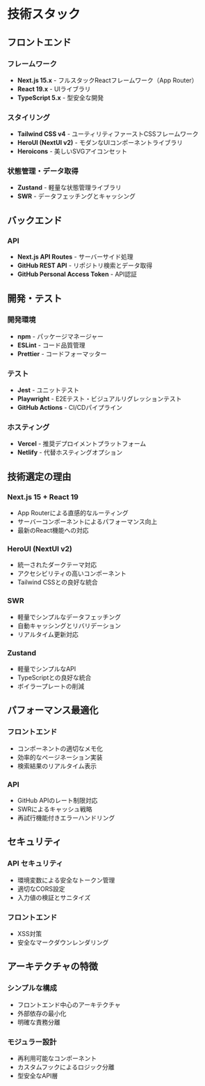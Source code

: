 # 技術スタック

## フロントエンド

### フレームワーク
- **Next.js 15.x** - フルスタックReactフレームワーク（App Router）
- **React 19.x** - UIライブラリ
- **TypeScript 5.x** - 型安全な開発

### スタイリング
- **Tailwind CSS v4** - ユーティリティファーストCSSフレームワーク
- **HeroUI (NextUI v2)** - モダンなUIコンポーネントライブラリ
- **Heroicons** - 美しいSVGアイコンセット

### 状態管理・データ取得
- **Zustand** - 軽量な状態管理ライブラリ
- **SWR** - データフェッチングとキャッシング

## バックエンド

### API
- **Next.js API Routes** - サーバーサイド処理
- **GitHub REST API** - リポジトリ検索とデータ取得
- **GitHub Personal Access Token** - API認証

## 開発・テスト

### 開発環境
- **npm** - パッケージマネージャー
- **ESLint** - コード品質管理
- **Prettier** - コードフォーマッター

### テスト
- **Jest** - ユニットテスト
- **Playwright** - E2Eテスト・ビジュアルリグレッションテスト
- **GitHub Actions** - CI/CDパイプライン

### ホスティング
- **Vercel** - 推奨デプロイメントプラットフォーム
- **Netlify** - 代替ホスティングオプション

## 技術選定の理由

### Next.js 15 + React 19
- App Routerによる直感的なルーティング
- サーバーコンポーネントによるパフォーマンス向上
- 最新のReact機能への対応

### HeroUI (NextUI v2)
- 統一されたダークテーマ対応
- アクセシビリティの高いコンポーネント
- Tailwind CSSとの良好な統合

### SWR
- 軽量でシンプルなデータフェッチング
- 自動キャッシングとリバリデーション
- リアルタイム更新対応

### Zustand
- 軽量でシンプルなAPI
- TypeScriptとの良好な統合
- ボイラープレートの削減

## パフォーマンス最適化

### フロントエンド
- コンポーネントの適切なメモ化
- 効率的なページネーション実装
- 検索結果のリアルタイム表示

### API
- GitHub APIのレート制限対応
- SWRによるキャッシュ戦略
- 再試行機能付きエラーハンドリング

## セキュリティ

### API セキュリティ
- 環境変数による安全なトークン管理
- 適切なCORS設定
- 入力値の検証とサニタイズ

### フロントエンド
- XSS対策
- 安全なマークダウンレンダリング

## アーキテクチャの特徴

### シンプルな構成
- フロントエンド中心のアーキテクチャ
- 外部依存の最小化
- 明確な責務分離

### モジュラー設計
- 再利用可能なコンポーネント
- カスタムフックによるロジック分離
- 型安全なAPI層